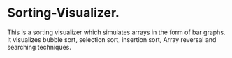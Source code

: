 # Sorting-Visualizer.
This is a sorting visualizer which simulates arrays in the form of bar graphs. It visualizes bubble sort, selection sort, insertion sort, Array reversal and searching techniques.

